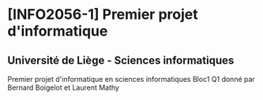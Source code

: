 # [INFO2056-1] Premier projet d'informatique
## Université de Liège - Sciences informatiques

Premier projet d'informatique en sciences informatiques Bloc1 Q1 donné par Bernard Boigelot et Laurent Mathy
